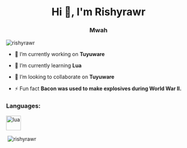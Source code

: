 <h1 align="center">Hi 👋, I'm Rishyrawr</h1>
<h3 align="center">Mwah</h3>

<p align="left"> <img src="https://komarev.com/ghpvc/?username=rishyrawr&label=Profile%20views&color=0e75b6&style=flat" alt="rishyrawr" /> </p>

- 🔭 I’m currently working on **Tuyuware**

- 🌱 I’m currently learning **Lua**

- 👯 I’m looking to collaborate on **Tuyuware**

- ⚡ Fun fact **Bacon was used to make explosives during World War II.**

<h3 align="left">Languages: </h3>
<p align="left"> <a href="https://www.lua.org/" target="_blank" rel="noreferrer"> <img src="https://camo.githubusercontent.com/e2089b6a56e8ae72a452e7457f8d86acd96ebb6cf80659cf4ba366c063454ff3/68747470733a2f2f63646e2e6a7364656c6976722e6e65742f67682f64657669636f6e732f64657669636f6e2f69636f6e732f6c75612f6c75612d6f726967696e616c2e737667" alt="lua" width="40" height="40"/> </a> </p>

<p>&nbsp;<img align="center" src="https://github-readme-stats.vercel.app/api?username=rishyrawr&show_icons=true&locale=en" alt="rishyrawr" /></p>

